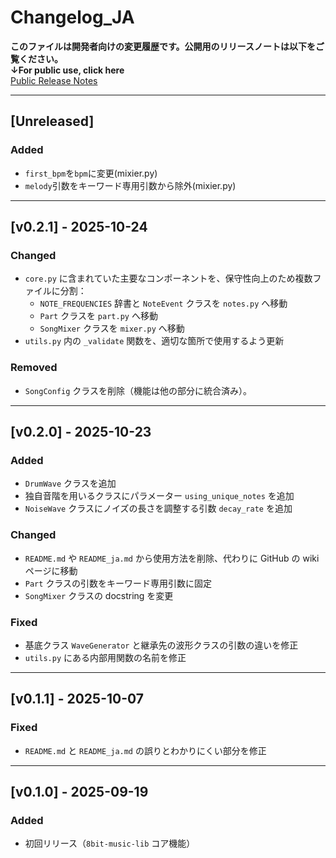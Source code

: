 # Changelog_JA

**このファイルは開発者向けの変更履歴です。公開用のリリースノートは以下をご覧ください。**\
**↓For public use, click here**\
[Public Release Notes](https://github.com/neutrino-dot/8bit-music-lib/releases)

---
## [Unreleased]

### Added
- `first_bpm`を`bpm`に変更(mixier.py)
- `melody`引数をキーワード専用引数から除外(mixier.py)

---
## [v0.2.1] - 2025-10-24

### Changed  
- `core.py` に含まれていた主要なコンポーネントを、保守性向上のため複数ファイルに分割：  
  - `NOTE_FREQUENCIES` 辞書と `NoteEvent` クラスを `notes.py` へ移動  
  - `Part` クラスを `part.py` へ移動  
  - `SongMixer` クラスを `mixer.py` へ移動  
- `utils.py` 内の `_validate` 関数を、適切な箇所で使用するよう更新  

### Removed  
- `SongConfig` クラスを削除（機能は他の部分に統合済み）。

---
## [v0.2.0] - 2025-10-23

### Added
- `DrumWave` クラスを追加
- 独自音階を用いるクラスにパラメーター `using_unique_notes` を追加
- `NoiseWave` クラスにノイズの長さを調整する引数 `decay_rate` を追加

### Changed
- `README.md` や `README_ja.md` から使用方法を削除、代わりに GitHub の wiki ページに移動
- `Part` クラスの引数をキーワード専用引数に固定
- `SongMixer` クラスの docstring を変更

### Fixed
- 基底クラス `WaveGenerator` と継承先の波形クラスの引数の違いを修正
- `utils.py` にある内部用関数の名前を修正

---
## [v0.1.1] - 2025-10-07

### Fixed
- `README.md` と `README_ja.md` の誤りとわかりにくい部分を修正

---
## [v0.1.0] - 2025-09-19

### Added
- 初回リリース（`8bit-music-lib` コア機能）
